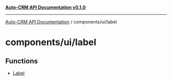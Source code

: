 [**Auto-CRM API Documentation v0.1.0**](../../../README.md)

***

[Auto-CRM API Documentation](../../../README.md) / components/ui/label

# components/ui/label

## Functions

- [Label](functions/Label.md)

